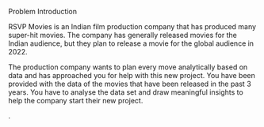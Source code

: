 Problem Introduction


RSVP Movies is an Indian film production company that has produced many super-hit movies. The company has generally released movies for the Indian audience, but they plan to release a movie for the global audience in 2022.

 

The production company wants to plan every move analytically based on data and has approached you for help with this new project. You have been provided with the data of the movies that have been released in the past 3 years. You have to analyse the data set and draw meaningful insights to help the company start their new project.

 
.




